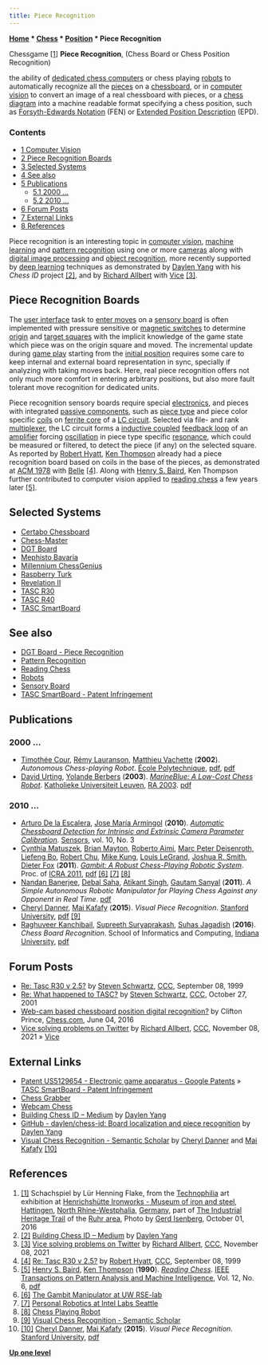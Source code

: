 ```yaml
---
title: Piece Recognition
---
```

**[Home](Home "Home") \* [Chess](Chess "Chess") \* [Position](Chess_Position "Chess Position") \* Piece Recognition**



 [](File:Schachspiel2016Henrichshuette.JPG) Chessgame <a id="cite-note-1" href="#cite-ref-1">[1]</a> 
**Piece Recognition**, (Chess Board or Chess Position Recognition)  

 the ability of [dedicated chess computers](Dedicated_Chess_Computers "Dedicated Chess Computers") or chess playing [robots](Robots "Robots") to automatically recognize all the [pieces](Pieces "Pieces") on a [chessboard](Chessboard "Chessboard"), or in [computer vision](https://en.wikipedia.org/wiki/Computer_vision) to convert an image of a real chessboard with pieces, or a [chess diagram](https://en.wikipedia.org/wiki/Chess_diagram) into a machine readable format specifying a chess position, such as [Forsyth-Edwards Notation](Forsyth-Edwards_Notation "Forsyth-Edwards Notation") (FEN) or [Extended Position Description](Extended_Position_Description "Extended Position Description") (EPD). 



### Contents


* [1 Computer Vision](#computer-vision)
* [2 Piece Recognition Boards](#piece-recognition-boards)
* [3 Selected Systems](#selected-systems)
* [4 See also](#see-also)
* [5 Publications](#publications)
	+ [5.1 2000 ...](#2000-...)
	+ [5.2 2010 ...](#2010-...)
* [6 Forum Posts](#forum-posts)
* [7 External Links](#external-links)
* [8 References](#references)






 Piece recognition is an interesting topic in [computer vision](https://en.wikipedia.org/wiki/Computer_vision), [machine learning](Learning "Learning") and [pattern recognition](Pattern_Recognition "Pattern Recognition") using one or more [cameras](https://en.wikipedia.org/wiki/Camera) along with [digital image processing](https://en.wikipedia.org/wiki/Digital_image_processing) and [object recognition](https://en.wikipedia.org/wiki/Outline_of_object_recognition), more recently supported by [deep learning](Deep_Learning "Deep Learning") techniques as demonstrated by [Daylen Yang](Daylen_Yang "Daylen Yang") with his *Chess ID* project <a id="cite-note-2" href="#cite-ref-2">[2]</a>, and by [Richard Allbert](Richard_Allbert "Richard Allbert") with [Vice](Vice "Vice") <a id="cite-note-3" href="#cite-ref-3">[3]</a>. 



## Piece Recognition Boards


The [user interface](User_Interface "User Interface") task to [enter moves](Entering_Moves "Entering Moves") on a [sensory board](Sensory_Board "Sensory Board") is often implemented with pressure sensitive or [magnetic switches](https://en.wikipedia.org/wiki/Magnetic_switch) to determine [origin](Origin_Square "Origin Square") and [target squares](Target_Square "Target Square") with the implicit knowledge of the game state which piece was on the origin square and moved. The incremental update during [game play](Chess_Game "Chess Game") starting from the [initial position](Initial_Position "Initial Position") requires some care to keep internal and external board representation in sync, specially if analyzing with taking moves back. Here, real piece recognition offers not only much more comfort in entering arbitrary positions, but also more fault tolerant move recognition for dedicated units.


Piece recognition sensory boards require special [electronics](https://en.wikipedia.org/wiki/Electronics), and pieces with integrated [passive components](https://en.wikipedia.org/wiki/Electronic_component#Passive_components), such as [piece type](Pieces#PieceTypeCoding "Pieces") and piece color specific [coils](https://en.wikipedia.org/wiki/Coil) on [ferrite core](https://en.wikipedia.org/wiki/Ferrite_core) of a [LC circuit](https://en.wikipedia.org/wiki/LC_circuit). Selected via file- and rank [multiplexer](https://en.wikipedia.org/wiki/Multiplexer), the LC circuit forms a [inductive coupled](https://en.wikipedia.org/wiki/Inductive_coupling) [feedback loop](https://en.wikipedia.org/wiki/Feedback) of an [amplifier](https://en.wikipedia.org/wiki/Amplifier) forcing [oscillation](https://en.wikipedia.org/wiki/Oscillation) in piece type specific [resonance](https://en.wikipedia.org/wiki/Resonance), which could be measured or filtered, to detect the piece (if any) on the selected square. As reported by [Robert Hyatt](Robert_Hyatt "Robert Hyatt"), [Ken Thompson](Ken_Thompson "Ken Thompson") already had a piece recognition board based on coils in the base of the pieces, as demonstrated at [ACM 1978](ACM_1978 "ACM 1978") with [Belle](Belle "Belle") <a id="cite-note-4" href="#cite-ref-4">[4]</a>. Along with [Henry S. Baird](Mathematician#HSBaird "Mathematician"), Ken Thompson further contributed to computer vision applied to [reading chess](Algebraic_Chess_Notation#ReadingChess "Algebraic Chess Notation") a few years later <a id="cite-note-5" href="#cite-ref-5">[5]</a>. 



## Selected Systems


* [Certabo Chessboard](Certabo_Chessboard "Certabo Chessboard")
* [Chess-Master](Chess-Master "Chess-Master")
* [DGT Board](DGT_Board "DGT Board")
* [Mephisto Bavaria](Mephisto_Module_Systems "Mephisto Module Systems")
* [Millennium ChessGenius](Millennium_ChessGenius "Millennium ChessGenius")
* [Raspberry Turk](Raspberry_Turk "Raspberry Turk")
* [Revelation II](Revelation_II "Revelation II")
* [TASC R30](TASC_R30 "TASC R30")
* [TASC R40](TASC_R40 "TASC R40")
* [TASC SmartBoard](TASC_SmartBoard "TASC SmartBoard")


## See also


* [DGT Board - Piece Recognition](DGT_Board#PieceRecognition "DGT Board")
* [Pattern Recognition](Pattern_Recognition "Pattern Recognition")
* [Reading Chess](Algebraic_Chess_Notation#ReadingChess "Algebraic Chess Notation")
* [Robots](Robots "Robots")
* [Sensory Board](Sensory_Board "Sensory Board")
* [TASC SmartBoard - Patent Infringement](TASC_SmartBoard#PatentInfringement "TASC SmartBoard")


## Publications


### 2000 ...


* [Timothée Cour](https://scholar.google.com/citations?user=pkFzb9QAAAAJ), [Rémy Lauranson](https://www.linkedin.com/in/r%C3%A9my-lauranson-3799a623/), [Matthieu Vachette](http://fr.linkedin.com/pub/matthieu-vachette/1b/bb5/571) (**2002**). *Autonomous Chess-playing Robot*. [École Polytechnique](https://en.wikipedia.org/wiki/%C3%89cole_Polytechnique), [pdf](http://www.timotheecour.com/papers/ChessAutonomousRobot.pdf), [pdf](https://pdfs.semanticscholar.org/57e7/9b85d53597d59a1009ea964876de260935ea.pdf)
* [David Urting](http://be.linkedin.com/pub/david-urting/4/82b/448), [Yolande Berbers](http://distrinet.cs.kuleuven.be/people/showMember.do?memberID=u0006685) (**2003**). *[MarineBlue: A Low-Cost Chess Robot](https://lirias.kuleuven.be/handle/123456789/132621?mode=full&submit_simple=Show+full+item+record)*. [Katholieke Universiteit Leuven](https://en.wikipedia.org/wiki/Katholieke_Universiteit_Leuven), [RA 2003](http://dblp.uni-trier.de/db/conf/ra/ra2003.html#UrtingB03). [pdf](http://citeseerx.ist.psu.edu/viewdoc/download;jsessionid=CE76646F8F250AB5DAA36951D4D28335?doi=10.1.1.83.6961&rep=rep1&type=pdf)


### 2010 ...


* [Arturo De la Escalera](https://www.linkedin.com/in/arturo-de-la-escalera-hueso-b82a0138/), [Jose María Armingol](https://scholar.google.com/citations?user=VBUqG3AAAAAJ) (**2010**). *[Automatic Chessboard Detection for Intrinsic and Extrinsic Camera Parameter Calibration](http://www.mdpi.com/1424-8220/10/3/2027)*. [Sensors](https://en.wikipedia.org/wiki/Sensors_(journal)), vol. 10, No. 3
* [Cynthia Matuszek](http://www.cs.washington.edu/homes/cynthia/), [Brian Mayton](http://bdm.cc/), [Roberto Aimi](http://web.media.mit.edu/~roberto/), [Marc Peter Deisenroth](http://www.ias.informatik.tu-darmstadt.de/Team/MarcDeisenroth), [Liefeng Bo](http://www.cs.washington.edu/homes/lfb/), [Robert Chu](http://www.linkedin.com/pub/robert-chu/2a/6bb/714), [Mike Kung](http://www.linkedin.com/pub/mike-kung/14/2a5/89a), [Louis LeGrand](http://www.informatik.uni-trier.de/~ley/db/indices/a-tree/l/LeGrand:Louis.html), [Joshua R. Smith](http://web.media.mit.edu/~jrs/), [Dieter Fox](http://www.cs.washington.edu/homes/fox/) (**2011**). *[Gambit: A Robust Chess-Playing Robotic System](http://www.cs.washington.edu/ai/Mobile_Robotics//projects/gambit/abstracts/chess-icra-11.abstract.html)*. Proc. of [ICRA 2011](http://www.icra2011.org/), [pdf](http://www.cs.washington.edu/ai/Mobile_Robotics/postscripts/chess-icra-11.pdf) <a id="cite-note-6" href="#cite-ref-6">[6]</a> <a id="cite-note-7" href="#cite-ref-7">[7]</a> <a id="cite-note-8" href="#cite-ref-8">[8]</a>
* [Nandan Banerjee](https://scholar.google.com/citations?user=c9eehXcAAAAJ&hl=en), [Debal Saha](https://www.linkedin.com/in/debalsaha/?ppe=1), [Atikant Singh](https://scholar.google.co.in/citations?user=vyadjhgAAAAJ&hl=en), [Gautam Sanyal](https://scholar.google.co.in/citations?user=W4uu_30AAAAJ&hl=en) (**2011**). *A Simple Autonomous Robotic Manipulator for Playing Chess Against any Opponent in Real Time*. [pdf](http://nandanbanerjee.com/files/ICCVR-08AUG12-011%20paper.pdf)
* [Cheryl Danner](https://www.linkedin.com/in/cheryl-danner-b315bb5/), [Mai Kafafy](https://scholar.google.com.eg/citations?user=IiJjdPsAAAAJ&hl=en) (**2015**). *Visual Piece Recognition*. [Stanford University](Stanford_University "Stanford University"), [pdf](https://web.stanford.edu/class/ee368/Project_Spring_1415/Reports/Danner_Kafafy.pdf) <a id="cite-note-9" href="#cite-ref-9">[9]</a>
* [Raghuveer Kanchibail](https://www.linkedin.com/in/raghuveerkanchibail/), [Supreeth Suryaprakash](https://www.linkedin.com/in/supreethprakash/), [Suhas Jagadish](https://www.linkedin.com/in/jsuhas89/) (**2016**). *Chess Board Recognition*. School of Informatics and Computing, [Indiana University](https://en.wikipedia.org/wiki/Indiana_University), [pdf](http://vision.soic.indiana.edu/b657/sp2016/projects/rkanchib/paper.pdf)


## Forum Posts


* [Re: Tasc R30 v 2.5?](https://www.stmintz.com/ccc/index.php?id=67834) by [Steven Schwartz](Steven_Schwartz "Steven Schwartz"), [CCC](CCC "CCC"), September 08, 1999
* [Re: What happened to TASC?](https://www.stmintz.com/ccc/index.php?id=194531) by [Steven Schwartz](Steven_Schwartz "Steven Schwartz"), [CCC](CCC "CCC"), October 27, 2001
* [Web-cam based chessboard position digital recognition?](https://www.chess.com/forum/view/chess-equipment/web-cam-based-chessboard-position-digital-recognition) by Clifton Prince, [Chess.com](index.php?title=Chess.com&action=edit&redlink=1 "Chess.com (page does not exist)"), June 04, 2016
* [Vice solving problems on Twitter](https://www.talkchess.com/forum3/viewtopic.php?f=7&t=78620) by [Richard Allbert](Richard_Allbert "Richard Allbert"), [CCC](CCC "CCC"), November 08, 2021 » [Vice](Vice "Vice")


## External Links


* [Patent US5129654 - Electronic game apparatus - Google Patents](http://www.google.com/patents/US5129654) » [TASC SmartBoard - Patent Infringement](TASC_SmartBoard#PatentInfringement "TASC SmartBoard")
* [Chess Grabber](http://chessgrabber.nicolaas.net/acknowledgements)
* [Webcam Chess](http://webcamchess.fr/)
* [Building Chess ID – Medium](https://medium.com/@daylenyang/building-chess-id-99afa57326cd) by [Daylen Yang](Daylen_Yang "Daylen Yang")
* [GitHub - daylen/chess-id: Board localization and piece recognition](https://github.com/daylen/chess-id) by [Daylen Yang](Daylen_Yang "Daylen Yang")
* [Visual Chess Recognition - Semantic Scholar](https://www.semanticscholar.org/paper/Visual-Chess-Recognition-Danner-Kafafy/84f766e32665138f78bdc61486ca13a52bbc7d39) by [Cheryl Danner](https://www.linkedin.com/in/cheryl-danner-b315bb5/) and [Mai Kafafy](https://scholar.google.com.eg/citations?user=IiJjdPsAAAAJ&hl=en) <a id="cite-note-10" href="#cite-ref-10">[10]</a>


## References


1. <a id="cite-ref-1" href="#cite-note-1">[1]</a> Schachspiel by Lür Henning Flake, from the [Technophilia](https://www.lwl.org/industriemuseum/standorte/henrichshuette-hattingen/sonderausstellung/technophilia) art exhibition at [Henrichshütte Ironworks - Museum of iron and steel](Category:Henrichsh%C3%BCtte "Category:Henrichshütte"), [Hattingen](https://en.wikipedia.org/wiki/Hattingen), [North Rhine-Westphalia](https://en.wikipedia.org/wiki/North_Rhine-Westphalia), [Germany](https://en.wikipedia.org/wiki/Germany), part of [The Industrial Heritage Trail](Category:Industrial_Heritage_Trail "Category:Industrial Heritage Trail") of the [Ruhr area](https://en.wikipedia.org/wiki/Ruhr), Photo by [Gerd Isenberg](Gerd_Isenberg "Gerd Isenberg"), October 01, 2016
2. <a id="cite-ref-2" href="#cite-note-2">[2]</a> [Building Chess ID – Medium](https://medium.com/@daylenyang/building-chess-id-99afa57326cd) by [Daylen Yang](Daylen_Yang "Daylen Yang")
3. <a id="cite-ref-3" href="#cite-note-3">[3]</a> [Vice solving problems on Twitter](https://www.talkchess.com/forum3/viewtopic.php?f=7&t=78620) by [Richard Allbert](Richard_Allbert "Richard Allbert"), [CCC](CCC "CCC"), November 08, 2021
4. <a id="cite-ref-4" href="#cite-note-4">[4]</a> [Re: Tasc R30 v 2.5?](https://www.stmintz.com/ccc/index.php?id=67909) by [Robert Hyatt](Robert_Hyatt "Robert Hyatt"), [CCC](CCC "CCC"), September 08, 1999
5. <a id="cite-ref-5" href="#cite-note-5">[5]</a> [Henry S. Baird](Mathematician#HSBaird "Mathematician"), [Ken Thompson](Ken_Thompson "Ken Thompson") (**1990**). *[Reading Chess](http://doc.cat-v.org/bell_labs/reading_chess/)*. [IEEE Transactions on Pattern Analysis and Machine Intelligence](IEEE#TPAMI "IEEE"), Vol. 12, No. 6, [pdf](http://doc.cat-v.org/bell_labs/reading_chess/reading_chess.pdf)
6. <a id="cite-ref-6" href="#cite-note-6">[6]</a> [The Gambit Manipulator at UW RSE-lab](http://www.cs.washington.edu/ai/Mobile_Robotics//projects/gambit/)
7. <a id="cite-ref-7" href="#cite-note-7">[7]</a> [Personal Robotics at Intel Labs Seattle](http://www.seattle.intel-research.net/robotics/)
8. <a id="cite-ref-8" href="#cite-note-8">[8]</a> [Chess Playing Robot](http://www.chessplayingrobot.com/)
9. <a id="cite-ref-9" href="#cite-note-9">[9]</a> [Visual Chess Recognition - Semantic Scholar](https://www.semanticscholar.org/paper/Visual-Chess-Recognition-Danner-Kafafy/84f766e32665138f78bdc61486ca13a52bbc7d39)
10. <a id="cite-ref-10" href="#cite-note-10">[10]</a>  [Cheryl Danner](https://www.linkedin.com/in/cheryl-danner-b315bb5/), [Mai Kafafy](https://scholar.google.com.eg/citations?user=IiJjdPsAAAAJ&hl=en) (**2015**). *Visual Piece Recognition*. [Stanford University](Stanford_University "Stanford University"), [pdf](https://web.stanford.edu/class/ee368/Project_Spring_1415/Reports/Danner_Kafafy.pdf)

**[Up one level](Chess_Position "Chess Position")**







 
